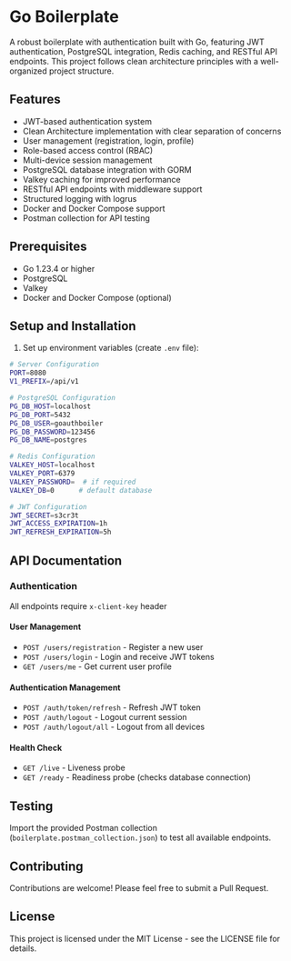 # Go Boilerplate

A robust boilerplate with authentication built with Go, featuring JWT authentication, PostgreSQL integration, Redis caching, and RESTful API endpoints. This project follows clean architecture principles with a well-organized project structure.

## Features

- JWT-based authentication system
- Clean Architecture implementation with clear separation of concerns
- User management (registration, login, profile)
- Role-based access control (RBAC)
- Multi-device session management
- PostgreSQL database integration with GORM
- Valkey caching for improved performance
- RESTful API endpoints with middleware support
- Structured logging with logrus
- Docker and Docker Compose support
- Postman collection for API testing

## Prerequisites

- Go 1.23.4 or higher
- PostgreSQL
- Valkey
- Docker and Docker Compose (optional)

## Setup and Installation
1. Set up environment variables (create `.env` file):
```bash
# Server Configuration
PORT=8080
V1_PREFIX=/api/v1

# PostgreSQL Configuration
PG_DB_HOST=localhost
PG_DB_PORT=5432
PG_DB_USER=goauthboiler
PG_DB_PASSWORD=123456
PG_DB_NAME=postgres

# Redis Configuration
VALKEY_HOST=localhost
VALKEY_PORT=6379
VALKEY_PASSWORD=  # if required
VALKEY_DB=0      # default database

# JWT Configuration
JWT_SECRET=s3cr3t
JWT_ACCESS_EXPIRATION=1h
JWT_REFRESH_EXPIRATION=5h
```
## API Documentation

### Authentication
All endpoints require `x-client-key` header

#### User Management
- `POST /users/registration` - Register a new user
- `POST /users/login` - Login and receive JWT tokens
- `GET /users/me` - Get current user profile

#### Authentication Management
- `POST /auth/token/refresh` - Refresh JWT token
- `POST /auth/logout` - Logout current session
- `POST /auth/logout/all` - Logout from all devices

#### Health Check
- `GET /live` - Liveness probe
- `GET /ready` - Readiness probe (checks database connection)

## Testing

Import the provided Postman collection (`boilerplate.postman_collection.json`) to test all available endpoints.

## Contributing

Contributions are welcome! Please feel free to submit a Pull Request.

## License

This project is licensed under the MIT License - see the LICENSE file for details.
